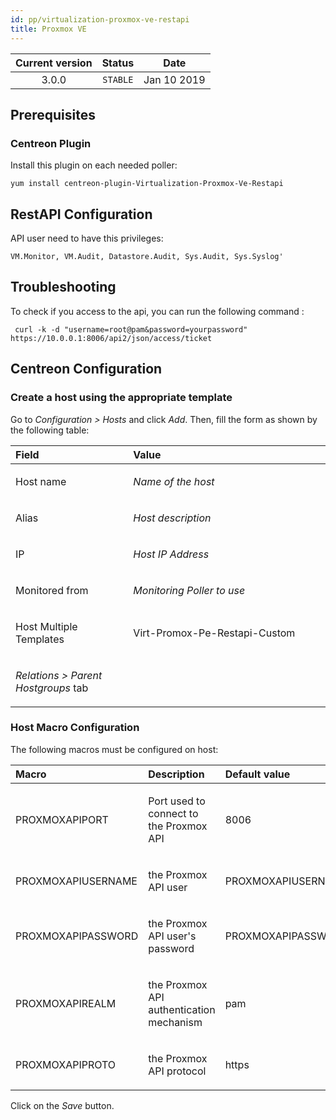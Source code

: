 ```yaml
---
id: pp/virtualization-proxmox-ve-restapi
title: Proxmox VE
---
```


| Current version | Status | Date |
| :-: | :-: | :-: |
| 3.0.0 | `STABLE` | Jan 10 2019 |

## Prerequisites
### Centreon Plugin
Install this plugin on each needed poller:

    yum install centreon-plugin-Virtualization-Proxmox-Ve-Restapi

## RestAPI Configuration
API user need to have this privileges:

    VM.Monitor, VM.Audit, Datastore.Audit, Sys.Audit, Sys.Syslog'

## Troubleshooting
To check if you access to the api, you can run the following command :

     curl -k -d "username=root@pam&password=yourpassword"  https://10.0.0.1:8006/api2/json/access/ticket

## Centreon Configuration
### Create a host using the appropriate template
Go to *Configuration &gt; Hosts* and click *Add*. Then, fill the form as
shown by the following table:

<table>
<colgroup>
<col width="37%" />
<col width="62%" />
</colgroup>
<thead>
<tr class="header">
<th align="left">Field</th>
<th align="left">Value</th>
</tr>
</thead>
<tbody>
<tr class="odd">
<td align="left"><p>Host name</p></td>
<td align="left"><p><em>Name of the host</em></p></td>
</tr>
<tr class="even">
<td align="left"><p>Alias</p></td>
<td align="left"><p><em>Host description</em></p></td>
</tr>
<tr class="odd">
<td align="left"><p>IP</p></td>
<td align="left"><p><em>Host IP Address</em></p></td>
</tr>
<tr class="even">
<td align="left"><p>Monitored from</p></td>
<td align="left"><p><em>Monitoring Poller to use</em></p></td>
</tr>
<tr class="odd">
<td align="left"><p>Host Multiple Templates</p></td>
<td align="left"><p>Virt-Promox-Pe-Restapi-Custom</p></td>
</tr>
<tr class="even">
<td align="left"><p><em>Relations &gt; Parent Hostgroups</em> tab</p></td>
<td align="left"></td>
</tr>
</tbody>
</table>

### Host Macro Configuration
The following macros must be configured on host:

<table>
<colgroup>
<col width="20%" />
<col width="47%" />
<col width="19%" />
<col width="13%" />
</colgroup>
<thead>
<tr class="header">
<th align="left">Macro</th>
<th align="left">Description</th>
<th align="left">Default value</th>
<th align="left">Example</th>
</tr>
</thead>
<tbody>
<tr class="odd">
<td align="left"><p>PROXMOXAPIPORT</p></td>
<td align="left"><p>Port used to connect to the Proxmox API</p></td>
<td align="left"><p>8006</p></td>
<td align="left"><p>443</p></td>
</tr>
<tr class="even">
<td align="left"><p>PROXMOXAPIUSERNAME</p></td>
<td align="left"><p>the Proxmox API user</p></td>
<td align="left"><p>PROXMOXAPIUSERNAME</p></td>
<td align="left"><p>monitoring</p></td>
</tr>
<tr class="odd">
<td align="left"><p>PROXMOXAPIPASSWORD</p></td>
<td align="left"><p>the Proxmox API user's password</p></td>
<td align="left"><p>PROXMOXAPIPASSWORD</p></td>
<td align="left"><p>HuGr6834</p></td>
</tr>
<tr class="odd">
<td align="left"><p>PROXMOXAPIREALM</p></td>
<td align="left"><p>the Proxmox API authentication mechanism</p></td>
<td align="left"><p>pam</p></td>
<td align="left"><p>pve</p></td>
</tr>
<td align="left"><p>PROXMOXAPIPROTO</p></td>
<td align="left"><p>the Proxmox API protocol</p></td>
<td align="left"><p>https</p></td>
<td align="left"><p>http</p></td>
</tr>
</tbody>
</table>

Click on the *Save* button.

